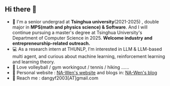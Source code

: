 ## Hi there 👋
 - 📕 I'm a senior undergrad at **Tsinghua university**(2021-2025) , double major in **MPS(math and physics science) & Software**. And I will continue pursuing a master's degree at Tsinghua University's Department of Computer Science in 2025. **Welcome industry and entrepreneurship-related outreach.**
 - 💻 As a research intern at THUNLP, I'm interested in LLM & LLM-based multi agent, and curious about machine learning, reinforcement learning and learning theory.
 - 🏐 Love volleyball / gym workingout / tennis / hiking ......
 - 🧀 Personal website : [NA-Wen's website](https://na-wen.github.io/) and blogs in: [NA-Wen's blog](https://cuddly-athlete-ff1.notion.site/NA-Wen-s-blog-6efd65e06b934c369ba0f0ad7901c4f8)
 - 📧 Reach me : dangyf2003[AT]gmail.com
